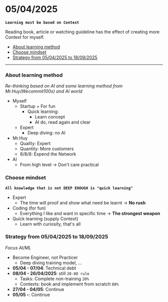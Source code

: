 # 05/04/2025

**`Learning must be based on Context`**

Reading book, article or watching guideline has the effect of creating more Context for myself.

- [About learning method](#about-learning-method)  
- [Choose mindset](#choose-mindset)  
- [Strategy from 05/04/2025 to 18/09/2025](#strategy-from-05042025-to-18092025)  

---

### About learning method

*Re-thinking based on AI and some learning method from Mr.Huy(Wecommit100x) and AI world*

- Myself
    - Startup + For fun
        - Quick learning: 
            - Learn concept
            - AI do, read again and clear
    - Expert
        - Deep diving: no AI
- Mr.Huy
    - Quality: Expert
    - Quantity: More customers
    - 8/8/8: Expend the Network
- AI
    - From high level -> Don't care practical

### Choose mindset

**`All knowledge that is not DEEP ENOUGH is "quick learning"`**

- Expert
    - The time will proof and show what need be learnt -> **No rush**
- Coding (for fun) 
    - Everything I like and want in specific time -> **The strongest weapon**
- Quick learning (supply Context)
    - Learn with curiosity, that's all

### Strategy from 05/04/2025 to 18/09/2025

*Focus AI/ML*

- Become Engineer, not Practicer
    - Deep diving training model, ...
- **05/04 - 07/04**: Technical debt
- **08/04 - 26/04/2025**: still `20-80 rule`
    - Tasks: Complete non-training `20%`
    - Contexts: book and implement from scratch `80%`
- **27/04 - 04/05**: Continue
- **05/05 -**: Continue 